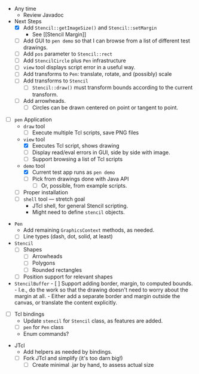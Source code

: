 - Any time
    - Review Javadoc
- Next Steps
    - [x] Add `Stencil::getImageSize()` and `Stencil::setMargin`
        - See [[Stencil Margin]]
    - [ ] Add GUI to `pen demo` so that I can browse from a list of different test drawings.
    - [ ] Add `pos` parameter to `Stencil::rect`
    - [ ] Add `StencilCircle` plus `Pen` infrastructure
    - [ ] `view` tool displays script error in a useful way.
    - [ ] Add transforms to `Pen`: translate, rotate, and (possibly) scale
    - [ ] Add transforms to `Stencil`
        - [ ] `Stencil::draw()` must transform bounds according to the current transform.
    - [ ] Add arrowheads.
        - [ ] Circles can be drawn centered on point or tangent to point.
- [ ] `pen` Application
    -  `draw` tool
        - [ ] Execute multiple Tcl scripts, save PNG files
    - `view` tool
        - [x] Executes Tcl script, shows drawing
        - [ ] Display read/eval errors in GUI, side by side with image.
        - [ ] Support browsing a list of Tcl scripts
    - `demo` tool
        - [x] Current test app runs as `pen demo`
        - [ ] Pick from drawings done with Java API
            - [ ] Or, possible, from example scripts.
    - [ ] Proper installation
    - [ ] `shell` tool — stretch goal
        - JTcl shell, for general Stencil scripting.
        - Might need to define `stencil` objects.
- `Pen` 
    - Add remaining `GraphicsContext` methods, as needed.
    - [ ] Line types (dash, dot, solid, at least)
- `Stencil` 
    - [ ] Shapes
        - [ ] Arrowheads
        - [ ] Polygons
        - [ ] Rounded rectangles
    - [ ] Position support for relevant shapes
- `StencilBuffer`
        - [ ] Support adding border, margin, to computed bounds.
            - I.e., do the work so that the drawing doesn't need to worry about the margin at all.
            - Either add a separate border and margin outside the canvas, or translate the content explicitly.
- [ ] Tcl bindings
    - Update `stencil` for `Stencil` class, as features are added.
    - [ ] `pen` for `Pen` class 
    - Enum commands?
- JTcl
    - Add helpers as needed by bindings.
    - [ ] Fork JTcl and simplify (it's too darn big!)
        - [ ] Create minimal .jar by hand, to assess actual size
